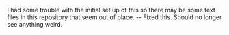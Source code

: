 I had some trouble with the initial set up of this so there may be some text files in this repository that seem out of place.
-- Fixed this. Should no longer see anything weird.
